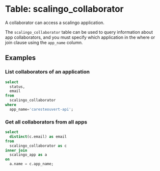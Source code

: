 # Table: scalingo_collaborator

A collaborator can access a scalingo application.

The `scalingo_collaborator` table can be used to query information about app collaborators, and you must specify which application in the where or join clause using the `app_name` column.

## Examples

### List collaborators of an application

```sql
select
  status,
  email
from
  scalingo_collaborator
where
  app_name='caresteouvert-api';
```

### Get all collaborators from all apps

```sql
select
  distinct(c.email) as email
from
  scalingo_collaborator as c
inner join
  scalingo_app as a
on
  a.name = c.app_name;
```
